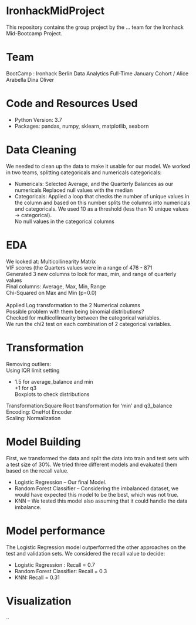 # IronhackMidProject

This repository contains the group project by the ... team for the Ironhack Mid-Bootcamp Project.

# Team
BootCamp : Ironhack Berlin Data Analytics Full-Time January Cohort /
Alice
Arabella 
Dina
Oliver
<br/>
# Code and Resources Used
- Python Version: 3.7 <br/>
- Packages: pandas, numpy, sklearn, matplotlib, seaborn <br/>

# Data Cleaning
We needed to clean up the data to make it usable for our model. We worked in two teams, splitting categoricals and numericals
categoricals:
<br/>
- Numericals:
Selected Average, and the Quarterly Balances as our numericals
Replaced null values with the median <br/>
- Categoricals:
Applied a loop that checks the number of unique values in the column and based on this number splits the columns into numericals and categoricals. We used 10 as a threshold (less than 10 unique values -> categorical). <br/>
No null values in the categorical columns <br/>

# EDA
We looked at:
Multicollinearity Matrix <br/>
VIF scores (the Quarters values were in a range of 476 - 871 <br/>
Generated 3 new columns to look for max, min, and range of quarterly values <br/>
Final columns: Average, Max, Min, Range <br/>
Chi-Squared on Max and Min (p=0.0)<br/> <br/>
Applied Log transformation to the 2 Numerical columns <br/>
Possible problem with them being binomial distributions? <br/>
Checked for multicollinearity between the categorical variables. <br/>
We run the chi2 test on each combination of 2 categorical variables. <br/>

# Transformation
Removing outliers: <br/>
 Using IQR limit setting <br/>
 + 1.5 for average_balance and min <br/>
 +1 for q3 <br/>
 Boxplots to check distributions <br/>

Transformation:Square Root transformation for ‘min’ and q3_balance <br/>
Encoding: OneHot Encoder <br/>
Scaling: Normalization <br/>
 
# Model Building
First, we transformed the data and split the data into train and test sets with a test size of 30%.
We tried three different models and evaluated them based on the recall value.
- Logistic Regression – Our final Model.
- Random Forest Classifier – Considering the imbalanced dataset, we would have expected this model to be the best, which was not true.
- KNN – We tested this model also assuming that it could handle the data imbalance.

# Model performance
The Logistic Regression model outperformed the other approaches on the test and validation sets. We considered the recall value to decide:
- Logistic Regression : Recall  = 0.7
- Random Forest Classifier: Recall = 0.3
- KNN: Recall = 0.31

# Visualization
..
